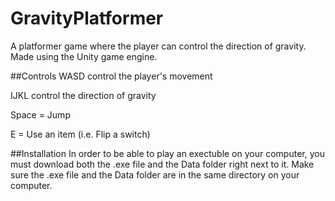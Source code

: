 # GravityPlatformer
A platformer game where the player can control the direction of gravity. Made using the Unity game engine.

##Controls
WASD control the player's movement

IJKL control the direction of gravity

Space = Jump

E = Use an item (i.e. Flip a switch)

##Installation
In order to be able to play an exectuble on your computer, you must download both the .exe file and the Data folder right next to it. Make sure the .exe file and the Data folder are in the same directory on your computer.
